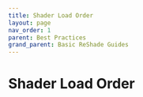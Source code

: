 ```yaml
---
title: Shader Load Order
layout: page
nav_order: 1
parent: Best Practices
grand_parent: Basic ReShade Guides
---
```


# Shader Load Order